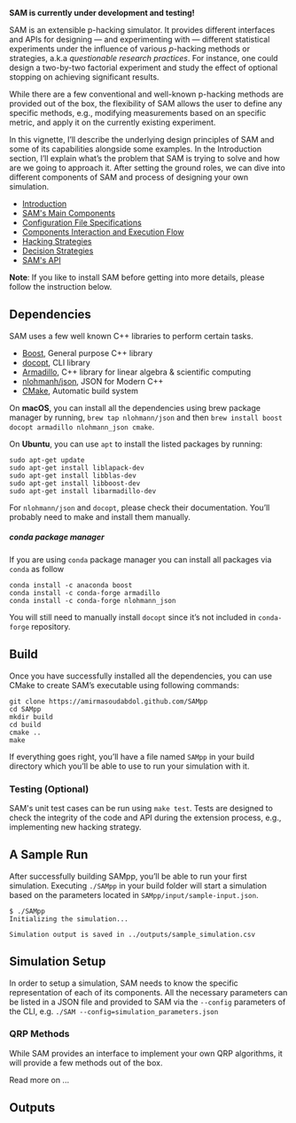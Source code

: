 **SAM is currently under development and testing!**

SAM is an extensible p-hacking simulator. It provides different interfaces and APIs for designing — and experimenting with — different statistical experiments under the influence of various *p*-hacking methods or strategies, a.k.a *questionable research practices*. For instance, one could design a two-by-two factorial experiment and study the effect of optional stopping on achieving significant results.

While there are a few conventional and well-known p-hacking methods are provided out of the box, the flexibility of SAM allows the user to define any specific methods, e.g., modifying measurements based on an specific metric, and apply it on the currently existing experiment.

In this vignette, I’ll describe the underlying design principles of SAM and some of its capabilities alongside some examples. In the Introduction section, I’ll explain what’s the problem that SAM is trying to solve and how are we going to approach it. After setting the ground roles, we can dive into different components of SAM and process of designing your own simulation. 

- [Introduction](doc/Introduction.md)
- [SAM's Main Components](doc/Components.md)
- [Configuration File Specifications](doc/ConfigurationFileSpecifications.md)
- [Components Interaction and Execution Flow](doc/ExecutionFlow.md)
- [Hacking Strategies](doc/HackingStrategies.md)
- [Decision Strategies](doc/DecisionStrategies.md)
- [SAM's API](doc/API.md)

**Note**: If you like to install SAM before getting into more details, please follow the instruction below.

## Dependencies

SAM uses a few well known C++ libraries to perform certain tasks. 

- [Boost](https://github.com/docopt/docopt.cpp), General purpose C++ library 
- [docopt](https://github.com/docopt/docopt.cpp), CLI library 
- [Armadillo](http://arma.sourceforge.net/), C++ library for linear algebra & scientific computing
- [nlohmanh/json](https://github.com/nlohmann/json), JSON for Modern C++
- [CMake](https://cmake.org), Automatic build system 

On **macOS**, you can install all the dependencies using brew package manager by running, `brew tap nlohmann/json` and then `brew install boost docopt armadillo nlohmann_json cmake`.

On **Ubuntu**, you can use `apt` to install the listed packages by running:

	sudo apt-get update
	sudo apt-get install liblapack-dev
	sudo apt-get install libblas-dev
	sudo apt-get install libboost-dev
	sudo apt-get install libarmadillo-dev
	
For `nlohmann/json` and `docopt`, please check their documentation. You’ll probably need to make and install them manually. 

##### conda package manager

If you are using `conda` package manager you can install all packages via `conda` as follow 


	conda install -c anaconda boost
	conda install -c conda-forge armadillo
	conda install -c conda-forge nlohmann_json
	
You will still need to manually install `docopt` since it’s not included in `conda-forge` repository. 

## Build

Once you have successfully installed all the dependencies, you can use CMake to create SAM’s executable using following commands:

	git clone https://amirmasoudabdol.github.com/SAMpp
	cd SAMpp
	mkdir build
	cd build
	cmake ..
	make

If everything goes right, you’ll have a file named `SAMpp` in your build directory which you’ll be able to use to run your simulation with it.

### Testing (Optional)

SAM's unit test cases can be run using `make test`. Tests are designed to check the integrity of the code and API during the extension process, e.g., implementing new hacking strategy.

## A Sample Run

After successfully building SAMpp, you’ll be able to run your first simulation. Executing `./SAMpp` in your build folder will start a simulation based on the parameters located in `SAMpp/input/sample-input.json`. 

	$ ./SAMpp
	Initializing the simulation...
	
	Simulation output is saved in ../outputs/sample_simulation.csv
	



## Simulation Setup

In order to setup a simulation, SAM needs to know the specific representation of each of its components. All the necessary parameters can be listed in a JSON file and provided to SAM via the `--config` parameters of the CLI, e.g. `./SAM --config=simulation_parameters.json`




### QRP Methods

While SAM provides an interface to implement your own QRP algorithms, it will provide a few methods out of the box.

Read more on ...


## Outputs


